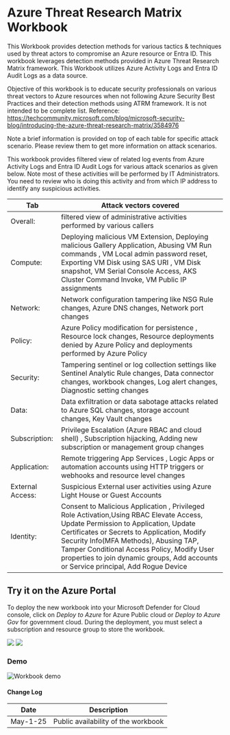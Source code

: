 # Azure Threat Research Matrix Workbook

This Workbook provides detection methods for various tactics & techniques used by threat actors to compromise an Azure resource or Entra ID. This workbook leverages detection methods provided in Azure Threat Research Matrix framework. This Workbook utilizes Azure Activity Logs and Entra ID Audit Logs as a data source. 

Objective of this workbook is to educate security professionals on various threat vectors to Azure resources when not following Azure Security Best Practices and their detection methods using ATRM framework. It is not intended to be complete list. Reference: https://techcommunity.microsoft.com/blog/microsoft-security-blog/introducing-the-azure-threat-research-matrix/3584976

Note a brief information is provided on top of each table for specific attack scenario. Please review them to get more information on attack scenarios.

This workbook provides filtered view of related log events from Azure Activity Logs and Entra ID Audit Logs for various attack scenarios as given below. Note most of these activities will be performed by IT Administrators. You need to review who is doing  this activity and from which IP address to identify any suspicious activities.  

|Tab|Attack vectors covered |
|---|---|
|Overall:| filtered view of administrative activities performed by various callers|
|Compute:|  Deploying malicious VM Extension, Deploying malicious Gallery Application,  Abusing VM Run commands , VM Local admin password reset, Exporting VM Disk using SAS URI , VM Disk snapshot, VM Serial Console Access,  AKS Cluster Command Invoke, VM Public IP assignments |
|Network:| Network configuration tampering like NSG Rule changes, Azure DNS changes, Network port changes |
|Policy:|  Azure Policy modification for persistence , Resource lock changes, Resource deployments denied by Azure Policy and deployments performed by Azure Policy|
|Security:| Tampering sentinel or log collection settings like  Sentinel Analytic Rule changes, Data connector changes, workbook changes, Log alert changes, Diagnostic setting changes|
|Data:| Data exfiltration or data sabotage attacks related to Azure SQL changes, storage account changes, Key Vault changes|
|Subscription:| Privilege Escalation (Azure RBAC and cloud shell) , Subscription hijacking, Adding new subscription or management group changes|
|Application:| Remote triggering App Services , Logic Apps or automation accounts using HTTP triggers or webhooks and resource level changes|
|External Access:| Suspicious External user activities using Azure Light House or Guest Accounts|
|Identity:| Consent to Malicious Application , Privileged Role Activation,Using RBAC Elevate Access, Update Permission to Application, Update Certificates or Secrets to Application, Modify Security Info(MFA Methods), Abusing TAP, Tamper Conditional Access Policy, Modify User properties to join dynamic groups, Add accounts or Service principal, Add Rogue Device |


## Try it on the Azure Portal

To deploy the new workbook into your Microsoft Defender for Cloud console, click on *Deploy to Azure* for Azure Public cloud or *Deploy to Azure Gov* for government cloud.
During the deployment, you must select a subscription and resource group to store the workbook. 

<a href="https://portal.azure.com/#create/Microsoft.Template/uri/https%3A%2F%2Fraw.githubusercontent.com%2FITSec365%2FWorkbooks%2Fmain%2FAzureThreatResearchMatrixWorkbook%2FAzureThreatResearchMatrixWorkbook.json" target="_blank"><img src="https://aka.ms/deploytoazurebutton"/></a>
<a href="https://portal.azure.us/#create/Microsoft.Template/uri/https%3A%2F%2Fraw.githubusercontent.com%2FITSec365%2FWorkbooks%2Fmain%2FAzureThreatResearchMatrixWorkbook%2FAzureThreatResearchMatrixWorkbook.json" target="_blank"><img src="https://aka.ms/deploytoazuregovbutton"/></a>

### Demo
![Workbook demo](./identity.GIF)

#### Change Log 

|Date|Description|
|---|---|
|May-1-25| Public availability of the workbook| 
